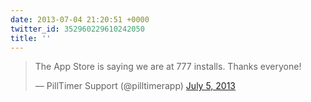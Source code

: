```yaml
---
date: 2013-07-04 21:20:51 +0000
twitter_id: 352960229610242050
title: ''
---
```


<blockquote class="twitter-tweet"><p lang="en" dir="ltr">The App Store is saying we are at 777 installs. Thanks everyone!</p>&mdash; PillTimer Support (@pilltimerapp) <a href="https://twitter.com/pilltimerapp/status/352960152510537728?ref_src=twsrc%5Etfw">July 5, 2013</a></blockquote>
<script async src="https://platform.twitter.com/widgets.js" charset="utf-8"></script>
